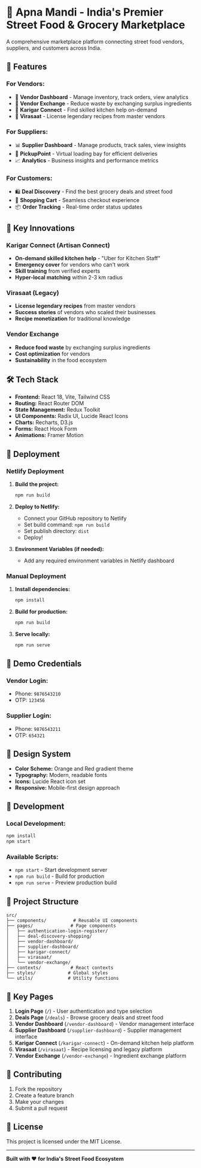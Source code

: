 # 🛒 Apna Mandi - India's Premier Street Food & Grocery Marketplace

A comprehensive marketplace platform connecting street food vendors, suppliers, and customers across India.

## 🚀 Features

### **For Vendors:**
- 📱 **Vendor Dashboard** - Manage inventory, track orders, view analytics
- 🔄 **Vendor Exchange** - Reduce waste by exchanging surplus ingredients
- 🔧 **Karigar Connect** - Find skilled kitchen help on-demand
- 👑 **Virasaat** - License legendary recipes from master vendors

### **For Suppliers:**
- 📊 **Supplier Dashboard** - Manage products, track sales, view insights
- 🚚 **PickupPoint** - Virtual loading bay for efficient deliveries
- 📈 **Analytics** - Business insights and performance metrics

### **For Customers:**
- 🛍️ **Deal Discovery** - Find the best grocery deals and street food
- 🛒 **Shopping Cart** - Seamless checkout experience
- 📦 **Order Tracking** - Real-time order status updates

## 🎯 Key Innovations

### **Karigar Connect (Artisan Connect)**
- **On-demand skilled kitchen help** - "Uber for Kitchen Staff"
- **Emergency cover** for vendors who can't work
- **Skill training** from verified experts
- **Hyper-local matching** within 2-3 km radius

### **Virasaat (Legacy)**
- **License legendary recipes** from master vendors
- **Success stories** of vendors who scaled their businesses
- **Recipe monetization** for traditional knowledge

### **Vendor Exchange**
- **Reduce food waste** by exchanging surplus ingredients
- **Cost optimization** for vendors
- **Sustainability** in the food ecosystem

## 🛠️ Tech Stack

- **Frontend:** React 18, Vite, Tailwind CSS
- **Routing:** React Router DOM
- **State Management:** Redux Toolkit
- **UI Components:** Radix UI, Lucide React Icons
- **Charts:** Recharts, D3.js
- **Forms:** React Hook Form
- **Animations:** Framer Motion

## 🚀 Deployment

### **Netlify Deployment**

1. **Build the project:**
   ```bash
   npm run build
   ```

2. **Deploy to Netlify:**
   - Connect your GitHub repository to Netlify
   - Set build command: `npm run build`
   - Set publish directory: `dist`
   - Deploy!

3. **Environment Variables (if needed):**
   - Add any required environment variables in Netlify dashboard

### **Manual Deployment**

1. **Install dependencies:**
   ```bash
   npm install
   ```

2. **Build for production:**
   ```bash
   npm run build
   ```

3. **Serve locally:**
   ```bash
   npm run serve
   ```

## 📱 Demo Credentials

### **Vendor Login:**
- Phone: `9876543210`
- OTP: `123456`

### **Supplier Login:**
- Phone: `9876543211`
- OTP: `654321`

## 🎨 Design System

- **Color Scheme:** Orange and Red gradient theme
- **Typography:** Modern, readable fonts
- **Icons:** Lucide React icon set
- **Responsive:** Mobile-first design approach

## 🔧 Development

### **Local Development:**
```bash
npm install
npm start
```

### **Available Scripts:**
- `npm start` - Start development server
- `npm run build` - Build for production
- `npm run serve` - Preview production build

## 📁 Project Structure

```
src/
├── components/          # Reusable UI components
├── pages/              # Page components
│   ├── authentication-login-register/
│   ├── deal-discovery-shopping/
│   ├── vendor-dashboard/
│   ├── supplier-dashboard/
│   ├── karigar-connect/
│   ├── virasaat/
│   └── vendor-exchange/
├── contexts/           # React contexts
├── styles/            # Global styles
└── utils/             # Utility functions
```

## 🌟 Key Pages

1. **Login Page** (`/`) - User authentication and type selection
2. **Deals Page** (`/deals`) - Browse grocery deals and street food
3. **Vendor Dashboard** (`/vendor-dashboard`) - Vendor management interface
4. **Supplier Dashboard** (`/supplier-dashboard`) - Supplier management interface
5. **Karigar Connect** (`/karigar-connect`) - On-demand kitchen help platform
6. **Virasaat** (`/virasaat`) - Recipe licensing and legacy platform
7. **Vendor Exchange** (`/vendor-exchange`) - Ingredient exchange platform

## 🤝 Contributing

1. Fork the repository
2. Create a feature branch
3. Make your changes
4. Submit a pull request

## 📄 License

This project is licensed under the MIT License.

---

**Built with ❤️ for India's Street Food Ecosystem**
